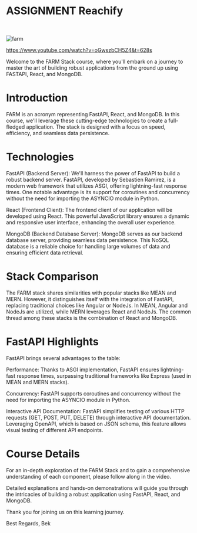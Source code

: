 # ASSIGNMENT Reachify #

<br>

![farm](https://github.com/BekBrace/FARM-Stack-Course/assets/60483846/0fac8512-ac01-4309-abf6-29e4e23bfb13)

https://www.youtube.com/watch?v=oGwszbCH5Z4&t=628s

Welcome to the FARM Stack course, where you'll embark on a journey to master the art of building robust applications from the ground up using FASTAPI, React, and MongoDB.

# Introduction #
FARM is an acronym representing FastAPI, React, and MongoDB. In this course, we'll leverage these cutting-edge technologies to create a full-fledged application. The stack is designed with a focus on speed, efficiency, and seamless data persistence.

# Technologies #
FastAPI (Backend Server): We'll harness the power of FastAPI to build a robust backend server. FastAPI, developed by Sebastien Ramirez, is a modern web framework that utilizes ASGI, offering lightning-fast response times. One notable advantage is its support for coroutines and concurrency without the need for importing the ASYNCIO module in Python.

React (Frontend Client): The frontend client of our application will be developed using React. This powerful JavaScript library ensures a dynamic and responsive user interface, enhancing the overall user experience.

MongoDB (Backend Database Server): MongoDB serves as our backend database server, providing seamless data persistence. This NoSQL database is a reliable choice for handling large volumes of data and ensuring efficient data retrieval.

# Stack Comparison #
The FARM stack shares similarities with popular stacks like MEAN and MERN. However, it distinguishes itself with the integration of FastAPI, replacing traditional choices like Angular or NodeJs. In MEAN, Angular and NodeJs are utilized, while MERN leverages React and NodeJs. The common thread among these stacks is the combination of React and MongoDB.

# FastAPI Highlights #
FastAPI brings several advantages to the table:

Performance: Thanks to ASGI implementation, FastAPI ensures lightning-fast response times, surpassing traditional frameworks like Express (used in MEAN and MERN stacks).

Concurrency: FastAPI supports coroutines and concurrency without the need for importing the ASYNCIO module in Python.

Interactive API Documentation: FastAPI simplifies testing of various HTTP requests (GET, POST, PUT, DELETE) through interactive API documentation. Leveraging OpenAPI, which is based on JSON schema, this feature allows visual testing of different API endpoints.

# Course Details #
For an in-depth exploration of the FARM Stack and to gain a comprehensive understanding of each component, please follow along in the video. 

Detailed explanations and hands-on demonstrations will guide you through the intricacies of building a robust application using FastAPI, React, and MongoDB.

Thank you for joining us on this learning journey.

Best Regards,
Bek
